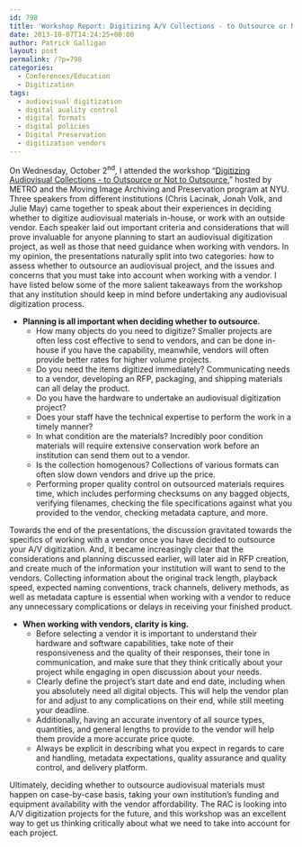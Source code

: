 ```yaml
---
id: 798
title: 'Workshop Report: Digitizing A/V Collections - to Outsource or Not to Outsource?'
date: 2013-10-07T14:24:25+00:00
author: Patrick Galligan
layout: post
permalink: /?p=798
categories:
  - Conferences/Education
  - Digitization
tags:
  - audiovisual digitization
  - digital auality control
  - digital formats
  - digital policies
  - Digital Preservation
  - digitization vendors
---
```

On Wednesday, October 2<sup>nd</sup>, I attended the workshop “[Digitizing Audiovisual Collections - to Outsource or Not to Outsource](http://metro.org/events/424/),” hosted by METRO and the Moving Image Archiving and Preservation program at NYU. Three speakers from different institutions (Chris Lacinak, Jonah Volk, and Julie May) came together to speak about their experiences in deciding whether to digitize audiovisual materials in-house, or work with an outside vendor. Each speaker laid out important criteria and considerations that will prove invaluable for anyone planning to start an audiovisual digitization project, as well as those that need guidance when working with vendors. In my opinion, the presentations naturally split into two categories: how to assess whether to outsource an audiovisual project, and the issues and concerns that you must take into account when working with a vendor. I have listed below some of the more salient takeaways from the workshop that any institution should keep in mind before undertaking any audiovisual digitization process.

<!--more-->

  * **Planning is all important when deciding whether to outsource.**
      * How many objects do you need to digitize? Smaller projects are often less cost effective to send to vendors, and can be done in-house if you have the capability, meanwhile, vendors will often provide better rates for higher volume projects.
      * Do you need the items digitized immediately? Communicating needs to a vendor, developing an RFP, packaging, and shipping materials can all delay the product.
      * Do you have the hardware to undertake an audiovisual digitization project?
      * Does your staff have the technical expertise to perform the work in a timely manner?
      * In what condition are the materials? Incredibly poor condition materials will require extensive conservation work before an institution can send them out to a vendor.
      * Is the collection homogenous? Collections of various formats can often slow down vendors and drive up the price.
      * Performing proper quality control on outsourced materials requires time, which includes performing checksums on any bagged objects, verifying filenames, checking the file specifications against what you provided to the vendor, checking metadata capture, and more.

Towards the end of the presentations, the discussion gravitated towards the specifics of working with a vendor once you have decided to outsource your A/V digitization. And, it became increasingly clear that the considerations and planning discussed earlier, will later aid in RFP creation, and create much of the information your institution will want to send to the vendors. Collecting information about the original track length, playback speed, expected naming conventions, track channels, delivery methods, as well as metadata capture is essential when working with a vendor to reduce any unnecessary complications or delays in receiving your finished product.

  * **When working with vendors, clarity is king.**
      * Before selecting a vendor it is important to understand their hardware and software capabilities, take note of their responsiveness and the quality of their responses, their tone in communication, and make sure that they think critically about your project while engaging in open discussion about your needs.
      * Clearly define the project’s start date and end date, including when you absolutely need all digital objects. This will help the vendor plan for and adjust to any complications on their end, while still meeting your deadline. 
      * Additionally, having an accurate inventory of all source types, quantities, and general lengths to provide to the vendor will help them provide a more accurate price quote.
      * Always be explicit in describing what you expect in regards to care and handling, metadata expectations, quality assurance and quality control, and delivery platform.

Ultimately, deciding whether to outsource audiovisual materials must happen on case-by-case basis, taking your own institution’s funding and equipment availability with the vendor affordability. The RAC is looking into A/V digitization projects for the future, and this workshop was an excellent way to get us thinking critically about what we need to take into account for each project.
